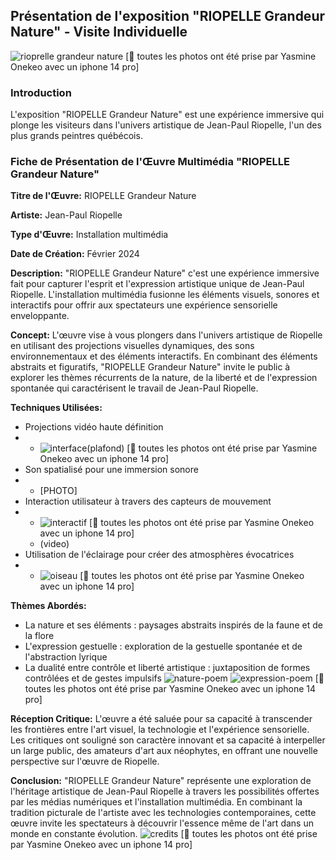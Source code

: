 ## Présentation de l'exposition "RIOPELLE Grandeur Nature" - Visite Individuelle
![rioprelle grandeur nature](https://github.com/yas0reo/H24_V11_inspirations_onekeo/assets/143228707/88040f6f-4319-4781-8ef8-a14922ad3c4e)
[📸 toutes les photos ont été prise par Yasmine Onekeo avec un iphone 14 pro]

### Introduction
L'exposition "RIOPELLE Grandeur Nature" est une expérience immersive qui plonge les visiteurs dans l'univers artistique de Jean-Paul Riopelle, l'un des plus grands peintres québécois.

### Fiche de Présentation de l'Œuvre Multimédia "RIOPELLE Grandeur Nature"

**Titre de l'Œuvre:** RIOPELLE Grandeur Nature

**Artiste:** Jean-Paul Riopelle

**Type d'Œuvre:** Installation multimédia

**Date de Création:** Février 2024

**Description:**
"RIOPELLE Grandeur Nature" c'est une expérience immersive fait pour capturer l'esprit et l'expression artistique unique de Jean-Paul Riopelle. L'installation multimédia fusionne les éléments visuels, sonores et interactifs pour offrir aux spectateurs une expérience sensorielle enveloppante.

**Concept:**
L'œuvre vise à vous plongers dans l'univers artistique de Riopelle en utilisant des projections visuelles dynamiques, des sons environnementaux et des éléments interactifs. En combinant des éléments abstraits et figuratifs, "RIOPELLE Grandeur Nature" invite le public à explorer les thèmes récurrents de la nature, de la liberté et de l'expression spontanée qui caractérisent le travail de Jean-Paul Riopelle.

**Techniques Utilisées:**
- Projections vidéo haute définition
- - ![interface(plafond)](https://github.com/yas0reo/H24_V11_inspirations_onekeo/assets/143228707/77529adf-f0f3-4baf-ad48-2ff67ec7ee8c)
[📸 toutes les photos ont été prise par Yasmine Onekeo avec un iphone 14 pro]
- Son spatialisé pour une immersion sonore
- - [PHOTO]
- Interaction utilisateur à travers des capteurs de mouvement
- - ![interactif](https://github.com/yas0reo/H24_V11_inspirations_onekeo/assets/143228707/28671d4d-3a0c-4ca4-a592-425b081bc5d8)
[📸 toutes les photos ont été prise par Yasmine Onekeo avec un iphone 14 pro]
  - (video)
- Utilisation de l'éclairage pour créer des atmosphères évocatrices
- - ![oiseau](https://github.com/yas0reo/H24_V11_inspirations_onekeo/assets/143228707/9821a091-c2a0-4ef8-903c-c58291af1683)
[📸 toutes les photos ont été prise par Yasmine Onekeo avec un iphone 14 pro]

**Thèmes Abordés:**
- La nature et ses éléments : paysages abstraits inspirés de la faune et de la flore
- L'expression gestuelle : exploration de la gestuelle spontanée et de l'abstraction lyrique
- La dualité entre contrôle et liberté artistique : juxtaposition de formes contrôlées et de gestes impulsifs
![nature-poem](https://github.com/yas0reo/H24_V11_inspirations_onekeo/assets/143228707/84420a33-bc7b-4f7e-b9aa-0cf7828587aa)
![expression-poem](https://github.com/yas0reo/H24_V11_inspirations_onekeo/assets/143228707/8261dd2d-4911-4b02-8a67-554ffb185c77)
[📸 toutes les photos ont été prise par Yasmine Onekeo avec un iphone 14 pro]

**Réception Critique:**
L'œuvre a été saluée pour sa capacité à transcender les frontières entre l'art visuel, la technologie et l'expérience sensorielle. Les critiques ont souligné son caractère innovant et sa capacité à interpeller un large public, des amateurs d'art aux néophytes, en offrant une nouvelle perspective sur l'œuvre de Riopelle.

**Conclusion:**
"RIOPELLE Grandeur Nature" représente une exploration de l'héritage artistique de Jean-Paul Riopelle à travers les possibilités offertes par les médias numériques et l'installation multimédia. En combinant la tradition picturale de l'artiste avec les technologies contemporaines, cette œuvre invite les spectateurs à découvrir l'essence même de l'art dans un monde en constante évolution.
![credits](https://github.com/yas0reo/H24_V11_inspirations_onekeo/assets/143228707/3b3da905-23ad-4768-989e-7bc87188b46d)
[📸 toutes les photos ont été prise par Yasmine Onekeo avec un iphone 14 pro]




